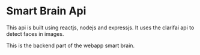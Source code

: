 # Smart Brain Api
This api is built using reactjs, nodejs and expressjs. It uses the clarifai api to detect faces in images. 

This is the backend part of the webapp smart brain.
